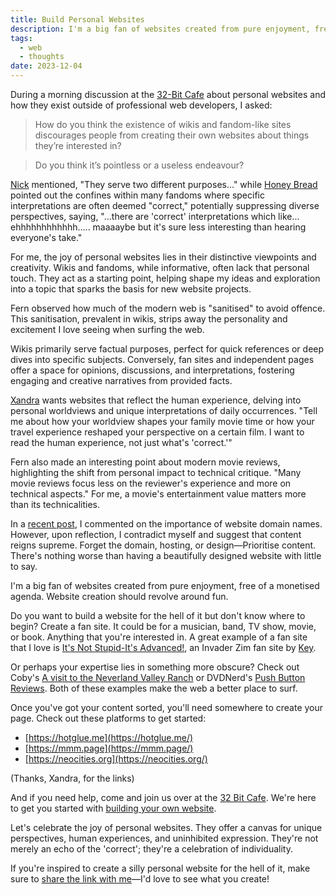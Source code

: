 ```yaml
---
title: Build Personal Websites
description: I'm a big fan of websites created from pure enjoyment, free of a monetised agenda. Website creation should revolve around fun.
tags:
  - web
  - thoughts
date: 2023-12-04
---
```


During a morning discussion at the [32-Bit Cafe](https://32bit.cafe/) about personal websites and how they exist outside of professional web developers, I asked:

> How do you think the existence of wikis and fandom-like sites discourages people from creating their own websites about things they’re interested in?

>Do you think it’s pointless or a useless endeavour? 

[Nick](https://nickolox.neocities.org/) mentioned, "They serve two different purposes..." while [Honey Bread](https://honeybread.neocities.org/) pointed out the confines within many fandoms where specific interpretations are often deemed "correct," potentially suppressing diverse perspectives, saying, "…there are 'correct' interpretations which like... ehhhhhhhhhhhh..... maaaaybe but it's sure less interesting than hearing everyone's take."

For me, the joy of personal websites lies in their distinctive viewpoints and creativity. Wikis and fandoms, while informative, often lack that personal touch. They act as a starting point, helping shape my ideas and exploration into a topic that sparks the basis for new website projects.

Fern observed how much of the modern web is "sanitised" to avoid offence. This sanitisation, prevalent in wikis, strips away the personality and excitement I love seeing when surfing the web.

Wikis primarily serve factual purposes, perfect for quick references or deep dives into specific subjects. Conversely, fan sites and independent pages offer a space for opinions, discussions, and interpretations,  fostering engaging and creative narratives from provided facts.

[Xandra](https://xandra.cc/) wants websites that reflect the human experience, delving into personal worldviews and unique interpretations of daily occurrences. "Tell me about how your worldview shapes your family movie time or how your travel experience reshaped your perspective on a certain film. I want to read the human experience, not just what's 'correct.'"

Fern also made an interesting point about modern movie reviews,  highlighting the shift from personal impact to technical critique. "Many movie reviews focus less on the reviewer's experience and more on  technical aspects." For me, a movie's entertainment value matters more than its technicalities.

In a [recent post](/posts/own-your-web-whats-in-a-name/), I commented on the importance of website domain names. However, upon reflection, I contradict myself and suggest that content reigns supreme. Forget the domain, hosting, or design—Prioritise content. There's nothing worse than having a beautifully designed website with little to say.

I'm a big fan of websites created from pure enjoyment, free of a monetised agenda. Website creation should revolve around fun.

Do you want to build a website for the hell of it but don't know where to begin? Create a fan site. It could be for a musician, band, TV show,  movie, or book. Anything that you're interested in. A great example of a fan site that I love is [It's Not Stupid-It's Advanced!](https://itsnotstupid.com/), an Invader Zim fan site by [Key](https://keysklubhouse.com/).

Or perhaps your expertise lies in something more obscure? Check out Coby's [A visit to the Neverland Valley Ranch](https://cobycat.neocities.org/neverland/) or DVDNerd's [Push Button Reviews](https://dvdnerd.neocities.org/00-push-buttons). Both of these examples make the web a better place to surf. 

Once you've got your content sorted, you'll need somewhere to create your page. Check out these platforms to get started:

- [https://hotglue.me](https://hotglue.me/)
- [https://mmm.page](https://mmm.page/)
- [https://neocities.org](https://neocities.org/)

(Thanks, Xandra, for the links)

And if you need help, come and join us over at the [32 Bit Cafe](https://32bit.cafe/). We're here to get you started with [building your own website](https://32bit.cafe/cyowebsite/).

Let's celebrate the joy of personal websites. They offer a canvas for unique perspectives, human experiences, and uninhibited expression. They're not merely an echo of the 'correct'; they're a celebration of individuality.

If you're inspired to create a silly personal website for the hell of it, make sure to [share the link with me](/contact/)—I'd love to see what you create!